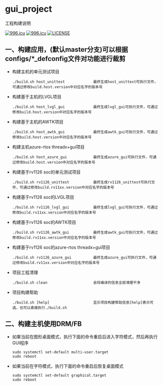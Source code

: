 # gui_project
工程构建说明


<a href="https://996.icu"><img src="https://img.shields.io/badge/link-996.icu-red.svg" alt="996.icu" /></a>
[![996.icu](https://img.shields.io/badge/link-996.icu-red.svg)](https://996.icu)
[![LICENSE](https://img.shields.io/badge/license-Anti%20996-blue.svg)](https://github.com/996icu/996.ICU/blob/master/LICENSE)
## 一、构建应用，(默认master分支)可以根据configs/*_defconfig文件对功能进行裁剪

+ 构建主机的单元测试项目
   ```shell
   ./build.sh host_unittest             最终生成host_unittest可执行文件，可通过修改build.host.version中对应名字的版本号
   ```
+ 构建基于主机的LVGL项目
   ```shell
   ./build.sh host_lvgl_gui             最终生成lvgl_gui可执行文件，可通过修改build.host.version中对应名字的版本号
   ```
+ 构建基于主机的AWTK项目
   ```shell
   ./build.sh host_awtk_gui             最终生成awtk_gui可执行文件，可通过修改build.host.version中对应名字的版本号
   ```
+ 构建主机azure-rtos threadx+gui项目
   ```shell
   ./build.sh host_azure_gui            最终生成azure_gui可执行文件，可通过修改build.host.version中对应名字的版本号
   ```
+ 构建基于rv1126 soc的单元测试项目
   ```shell
   ./build.sh rv1126_unittest           最终生成rv1126_unittest可执行文件，可通过修改build.rv11xx.version中对应名字的版本号
   ```
+ 构建基于rv1126 soc的LVGL项目
   ```shell
   ./build.sh rv1126_lvgl_gui           最终生成lvgl_gui可执行文件，可通过修改build.rv11xx.version中对应名字的版本号
   ```
+ 构建基于rv1126 soc的AWTK项目
   ```shell
   ./build.sh rv1126_awtk_gui           最终生成awtk_gui可执行文件，可通过修改build.rv11xx.version中对应名字的版本号
   ```
+ 构建基于rv1126 soc的azure-rtos threadx+gui项目
   ```shell
   ./build.sh rv1126_azure_gui          最终生成azure_gui可执行文件，可通过修改build.rv11xx.version中对应名字的版本号
   ```
+ 项目工程清理
   ```shell
   ./build.sh clean                     会将编译的信息全部清理干净
   ```
+ 项目构建帮助
   ```shell
   ./build.sh [help]                    显示项目构建帮助信息[help]表示可选，也可以直接执行./build.sh
   ```

## 二、构建主机使用DRM/FB
+ 如果当前在图形桌面模式，执行下面的命令重启后进入字符模式，然后再执行GUI程序
   ```shell
   sudo systemctl set-default multi-user.target
   sudo reboot
   ```
+ 如果当前在字符模式，执行下面的命令重启后恢复桌面模式
   ```shell
   sudo systemctl set-default graphical.target
   sudo reboot
   ```
